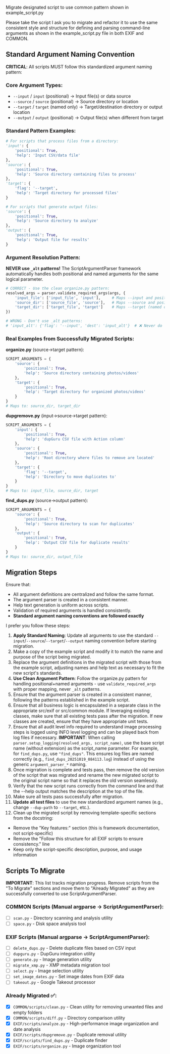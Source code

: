 Migrate designated script to use common pattern shown in example_script.py

Please take the script I ask you to migrate and refactor it to use the same consistent style and structure for defining and parsing command-line arguments as shown in the example_script.py file in both EXIF and COMMON.

## Standard Argument Naming Convention

**CRITICAL**: All scripts MUST follow this standardized argument naming pattern:

### Core Argument Types:
- `--input` / `input` (positional) → Input file(s) or data source
- `--source` / `source` (positional) → Source directory or location  
- `--target` / `target` (named only) → Target/destination directory or output location
- `--output` / `output` (positional) → Output file(s) when different from target

### Standard Pattern Examples:
```python
# For scripts that process files from a directory:
'input': {
    'positional': True,
    'help': 'Input CSV/data file'
},
'source': {
    'positional': True,
    'help': 'Source directory containing files to process'
},
'target': {
    'flag': '--target',
    'help': 'Target directory for processed files'
}

# For scripts that generate output files:
'source': {
    'positional': True,
    'help': 'Source directory to analyze'
},
'output': {
    'positional': True,
    'help': 'Output file for results'
}
```

### Argument Resolution Pattern:
**NEVER use `_alt` patterns!** The ScriptArgumentParser framework automatically handles both positional and named arguments for the same logical parameter.

```python
# CORRECT - Use the clean organize.py pattern:
resolved_args = parser.validate_required_args(args, {
    'input_file': ['input_file', 'input'],     # Maps --input and positional input
    'source_dir': ['source_file', 'source'],   # Maps --source and positional source  
    'target_dir': ['target_file', 'target']    # Maps --target (named only)
})

# WRONG - Don't use _alt patterns:
# 'input_alt': {'flag': '--input', 'dest': 'input_alt'}  # ❌ Never do this
```

### Real Examples from Successfully Migrated Scripts:

**organize.py** (source→target pattern):
```python
SCRIPT_ARGUMENTS = {
    'source': {
        'positional': True,
        'help': 'Source directory containing photos/videos'
    },
    'target': {
        'positional': True,
        'help': 'Target directory for organized photos/videos'
    }
}
# Maps to: source_dir, target_dir
```

**dupgremove.py** (input→source→target pattern):
```python
SCRIPT_ARGUMENTS = {
    'input': {
        'positional': True,
        'help': 'dupGuru CSV file with Action column'
    },
    'source': {
        'positional': True,
        'help': 'Root directory where files to remove are located'
    },
    'target': {
        'flag': '--target',
        'help': 'Directory to move duplicates to'
    }
}
# Maps to: input_file, source_dir, target
```

**find_dups.py** (source→output pattern):
```python
SCRIPT_ARGUMENTS = {
    'source': {
        'positional': True,
        'help': 'Source directory to scan for duplicates'
    },
    'output': {
        'positional': True,
        'help': 'Output CSV file for duplicate results'
    }
}
# Maps to: source_dir, output_file
```

## Migration Steps

Ensure that:
- All argument definitions are centralized and follow the same format.
- The argument parser is created in a consistent manner.
- Help text generation is uniform across scripts.
- Validation of required arguments is handled consistently.
- **Standard argument naming conventions are followed exactly**

I prefer you follow these steps:

1. **Apply Standard Naming**: Update all arguments to use the standard `--input`/`--source`/`--target`/`--output` naming convention before starting migration.
2. Make a copy of the example script and modify it to match the name and purpose of the script being migrated.
3. Replace the argument definitions in the migrated script with those from the example script, adjusting names and help text as necessary to fit the new script's standards.
4. **Use Clean Argument Pattern**: Follow the organize.py pattern for handling positional+named arguments - use `validate_required_args` with proper mapping, never `_alt` patterns.
5. Ensure that the argument parser is created in a consistent manner, following the patterns established in the example script.
6. Ensure that all business logic is encapsulated in a separate class in the appropriate src/exif or src/common module.   If leveraging existing classes, make sure that all existing tests pass after the migration.
If new classes are created, ensure that they have appropriate unit tests.
7. Ensure that all audit level info required to understand image processing steps is logged using INFO level logging and can be played back from log files if necessary.
   **IMPORTANT**: When calling `parser.setup_logging(resolved_args, script_name)`, use the base script name (without extension) as the script_name parameter. For example, for `find_dups.py`, use `"find_dups"`. This ensures log files are named correctly (e.g., `find_dups_20251019_084113.log`) instead of using the generic `argument_parser_*` naming.
8. Once migrration is complete and tests pass, then remove the old version of the script that was migrated and rename the new migrated script to the original script name so that it replaces the old version seamlessly.
9. Verify that the new script runs correctly from the command line and that the --help output matches the description at the top of the file.
10. Make sure all tests pass successfully after migration.
11. **Update all test files** to use the new standardized argument names (e.g., change `--dup-path` to `--target`, etc.).
12. Clean up the migrated script by removing template-specific sections from the docstring:
   - Remove the "Key features:" section (this is framework documentation, not script-specific)
   - Remove the "Follow this structure for all EXIF scripts to ensure consistency." line
   - Keep only the script-specific description, purpose, and usage information

## Scripts To Migrate

**IMPORTANT**: This list tracks migration progress. Remove scripts from the "To Migrate" sections and move them to "Already Migrated" as they are successfully converted to use ScriptArgumentParser.

### COMMON Scripts (Manual argparse → ScriptArgumentParser):
- [ ] `scan.py` - Directory scanning and analysis utility
- [ ] `space.py` - Disk space analysis tool

### EXIF Scripts (Manual argparse → ScriptArgumentParser):
- [ ] `delete_dups.py` - Delete duplicate files based on CSV input
- [ ] `dupguru.py` - DupGuru integration utility
- [ ] `generate.py` - Image generation utility
- [ ] `migrate_xmp.py` - XMP metadata migration tool
- [ ] `select.py` - Image selection utility
- [ ] `set_image_dates.py` - Set image dates from EXIF data
- [ ] `takeout.py` - Google Takeout processor

### Already Migrated ✅:
- [x] `COMMON/scripts/clean.py` - Clean utility for removing unwanted files and empty folders
- [x] `COMMON/scripts/diff.py` - Directory comparison utility
- [x] `EXIF/scripts/analyze.py` - High-performance image organization and date analysis
- [x] `EXIF/scripts/dupgremove.py` - Duplicate removal utility
- [x] `EXIF/scripts/find_dups.py` - Duplicate finder
- [x] `EXIF/scripts/organize.py` - Image organization tool
